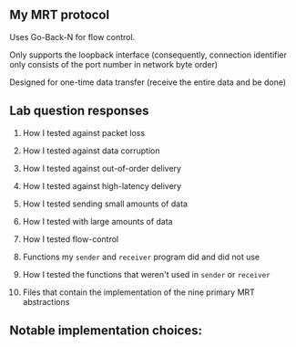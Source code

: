 ## My MRT protocol

Uses Go-Back-N for flow control.

Only supports the loopback interface (consequently, connection identifier only consists of the port number in network byte order)

Designed for one-time data transfer (receive the entire data and be done)

## Lab question responses
1. How I tested against packet loss


1. How I tested against data corruption


1. How I tested against out-of-order delivery


1. How I tested against high-latency delivery


1. How I tested sending small amounts of data


1. How I tested with large amounts of data


1. How I tested flow-control


1. Functions my `sender` and `receiver` program did and did not use


1. How I tested the functions that weren't used in `sender` or `receiver`


1. Files that contain the implementation of the nine primary MRT abstractions

## Notable implementation choices:

